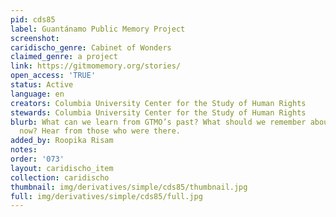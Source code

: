```yaml
---
pid: cds85
label: Guantánamo Public Memory Project
screenshot: 
caridischo_genre: Cabinet of Wonders
claimed_genre: a project
link: https://gitmomemory.org/stories/
open_access: 'TRUE'
status: Active
language: en
creators: Columbia University Center for the Study of Human Rights
stewards: Columbia University Center for the Study of Human Rights
blurb: What can we learn from GTMO’s past? What should we remember about what’s happening
  now? Hear from those who were there.
added_by: Roopika Risam
notes: 
order: '073'
layout: caridischo_item
collection: caridischo
thumbnail: img/derivatives/simple/cds85/thumbnail.jpg
full: img/derivatives/simple/cds85/full.jpg
---
```

